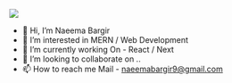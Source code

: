 ![](https://komarev.com/ghpvc/?username=Naeema21&color=blue&label=Profile-Views)

- 👋 Hi, I’m Naeema Bargir
- 👀 I’m interested in MERN / Web Development
- 🌱 I’m currently working On - React /  Next
- 💞️ I’m looking to collaborate on ..
- 📫 How to reach me Mail -  naeemabargir9@gmail.com



<!-- <img src="https://github-readme-stats.vercel.app/api?username=Naeema21&&show_icons=true&count_private=true&theme=radical"/> -->
<!---
Naeema21/Naeema21 is a ✨ special ✨ repository because its `README.md` (this file) appears on your GitHub profile.
You can click the Preview link to take a look at your changes.
--->
